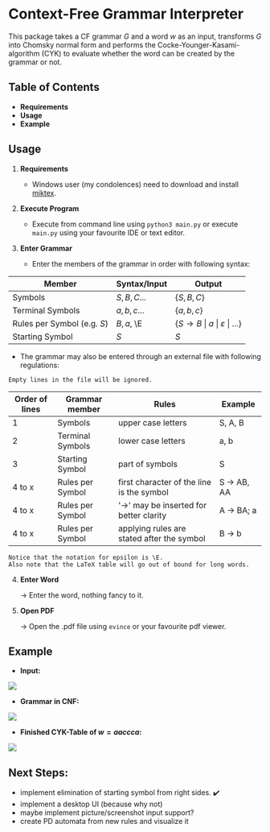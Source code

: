 # Context-Free Grammar Interpreter

This package takes a CF grammar $G$ and a word $w$ as an input, transforms $G$ into Chomsky normal form and performs the Cocke-Younger-Kasami-algorithm (CYK) to evaluate whether the word can be created by the grammar or not.

## Table of Contents
* **Requirements**
* **Usage**
* **Example**

## Usage

1. **Requirements**
   
   - Windows user (my condolences) need to download and install [miktex](https://miktex.org/download).
    
2. **Execute Program** 

    - Execute from command line using `python3 main.py` or execute `main.py` using your favourite IDE or text editor.

3. **Enter Grammar**

    - Enter the members of the grammar in order with following syntax:
        
| Member                    | Syntax/Input | Output                                               |
|---------------------------|--------------|------------------------------------------------------|
| Symbols                   | $S, B, C...$ | $\{S, B, C\}$                                        |
| Terminal Symbols          | $a, b, c...$ | $\{a, b, c\}$                                        |
| Rules per Symbol (e.g. $S$) | $B, a$, \E   | $\{S \to B \ \| \ a \ \| \ \varepsilon \ \| \ ...\}$ |
| Starting Symbol           | $S$          | $S$                                                  |

   - The grammar may also be entered through an external file with following regulations:
    
    Empty lines in the file will be ignored.

| Order of lines | Grammar member | Rules | Example |
|--------|------------------|--------------------------------------------|-------------|
| 1      | Symbols          | upper case letters                         | S, A, B     |
| 2      | Terminal Symbols | lower case letters                         | a, b        |
| 3      | Starting Symbol  | part of symbols                            | S           |
| 4 to x | Rules per Symbol | first character of the line is the symbol  | S -> AB, AA |
| 4 to x | Rules per Symbol | '->' may be inserted for better clarity    | A -> BA; a  |
| 4 to x | Rules per Symbol | applying rules are stated after the symbol | B -> b      |
    
    Notice that the notation for epsilon is \E. 
    Also note that the LaTeX table will go out of bound for long words. 
4. **Enter Word**

    → Enter the word, nothing fancy to it.

5. **Open PDF**

    → Open the .pdf file using `evince` or your favourite pdf viewer.

Example
---
- **Input:** 

![](https://i.imgur.com/E7otsnk.png)

- **Grammar in CNF:**

![](https://i.imgur.com/nMcuVZ0.png)

- **Finished CYK-Table of $w = aaccca$:**

![](https://i.imgur.com/nIM9x1X.png)

Next Steps:
---

- implement elimination of starting symbol from right sides. :heavy_check_mark:
- implement a desktop UI (because why not)
- maybe implement picture/screenshot input support? 
- create PD automata from new rules and visualize it
